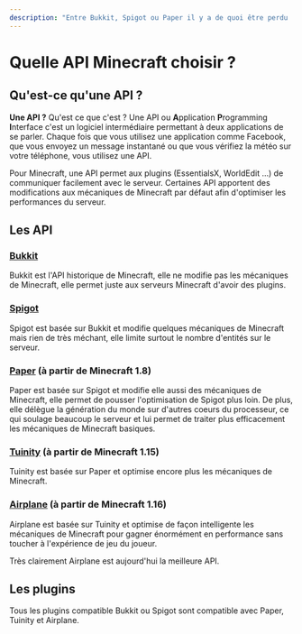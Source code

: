 ```yaml
---
description: "Entre Bukkit, Spigot ou Paper il y a de quoi être perdu ! Cette page va vous permettre d'y voir plus clair et de prendre la meilleure API \U0001F60E"
---
```


# Quelle API Minecraft choisir ?

## Qu'est-ce qu'une API ?

**Une API ?** Qu'est ce que c'est ? Une API ou **A**pplication **P**rogramming **I**nterface c'est un logiciel intermédiaire permettant à deux applications de se parler. Chaque fois que vous utilisez une application comme Facebook, que vous envoyez un message instantané ou que vous vérifiez la météo sur votre téléphone, vous utilisez une API.

Pour Minecraft, une API permet aux plugins \(EssentialsX, WorldEdit ...\) de communiquer facilement avec le serveur. Certaines API apportent des modifications aux mécaniques de Minecraft par défaut afin d'optimiser les performances du serveur.

## Les API

### [Bukkit](https://dev.bukkit.org/)

Bukkit est l'API historique de Minecraft, elle ne modifie pas les mécaniques de Minecraft, elle permet juste aux serveurs Minecraft d'avoir des plugins.

### [Spigot](https://www.spigotmc.org/)

Spigot est basée sur Bukkit et modifie quelques mécaniques de Minecraft mais rien de très méchant, elle limite surtout le nombre d'entités sur le serveur.

### [Paper](https://papermc.io/) \(à partir de Minecraft 1.8\)

Paper est basée sur Spigot et modifie elle aussi des mécaniques de Minecraft, elle permet de pousser l'optimisation de Spigot plus loin. De plus, elle délègue la génération du monde sur d'autres coeurs du processeur, ce qui soulage beaucoup le serveur et lui permet de traiter plus efficacement les mécaniques de Minecraft basiques.

### [Tuinity](https://github.com/Tuinity/Tuinity) \(à partir de Minecraft 1.15\)

Tuinity est basée sur Paper et optimise encore plus les mécaniques de Minecraft.

### [Airplane](https://airplane.gg/) \(à partir de Minecraft 1.16\)

Airplane est basée sur Tuinity et optimise de façon intelligente les mécaniques de Minecraft pour gagner énormément en performance sans toucher à l'expérience de jeu du joueur.

Très clairement Airplane est aujourd'hui la meilleure API.

## Les plugins

Tous les plugins compatible Bukkit ou Spigot sont compatible avec Paper, Tuinity et Airplane.



